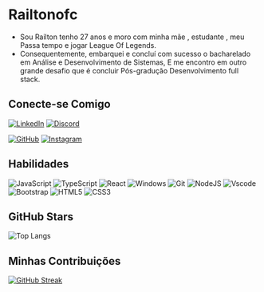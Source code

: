# Railtonofc
* Sou Railton tenho 27 anos e moro com minha mãe , estudante , meu Passa tempo e jogar League Of Legends.
* Consequentemente, embarquei e concluí com sucesso o bacharelado em Análise e Desenvolvimento de Sistemas, E me encontro em outro grande desafio que é concluir Pós-gradução Desenvolvimento full stack.

## Conecte-se Comigo
[![LinkedIn](https://img.shields.io/badge/LinkedIn-0077B5?style=for-the-badge&logo=linkedin&logoColor=white)](https://www.linkedin.com/in/railton-araujo-b677aa22b/)
[![Discord](https://img.shields.io/badge/Discord-7289DA?style=for-the-badge&logo=discord&logoColor=white)](https://discord.com/channels/@RailtonOficial#8523/)

[![GitHub](https://img.shields.io/badge/GitHub-100000?style=for-the-badge&logo=github&logoColor=white)](https://github.com/Railtonofc)
[![Instagram](https://img.shields.io/badge/-Instagram-%23E4405F?style=for-the-badge&logo=instagram&logoColor=white)](https://www.instagram.com/railtonaraujoofc/)
## Habilidades
![JavaScript](https://img.shields.io/badge/JavaScript-F7DF1E?style=for-the-badge&logo=javascript&logoColor=black)
![TypeScript](https://img.shields.io/badge/TypeScript-007ACC?style=for-the-badge&logo=typescript&logoColor=white)
![React](https://img.shields.io/badge/React-20232A?style=for-the-badge&logo=react&logoColor=61DAFB)
![Windows](https://img.shields.io/badge/Windows-000?style=for-the-badge&logo=windows&logoColor=2CA5E0)
![Git](https://img.shields.io/badge/GIT-E44C30?style=for-the-badge&logo=git&logoColor=white)
![NodeJS](https://img.shields.io/badge/node.js-6DA55F?style=for-the-badge&logo=node.js&logoColor=white)
![Vscode](https://img.shields.io/badge/Vscode-007ACC?style=for-the-badge&logo=visual-studio-code&logoColor=white)
![Bootstrap](https://img.shields.io/badge/-boostrap-0D1117?style=for-the-badge&logo=bootstrap&labelColor=0D1117)
![HTML5](https://img.shields.io/badge/HTML5-E34F26?style=for-the-badge&logo=html5&logoColor=white)
![CSS3](https://img.shields.io/badge/CSS3-1572B6?style=for-the-badge&logo=css3&logoColor=white)
## GitHub Stars
![Top Langs](https://github-readme-stats-git-masterrstaa-rickstaa.vercel.app/api/top-langs/?username=RailtonOfc&layout=compact&bg_color=000&border_color=30A3DC&title_color=E94D5F&text_color=FFF)

## Minhas Contribuições
[![GitHub Streak](https://streak-stats.demolab.com/?user=RailtonOfc&theme=bear&background=000&border=30A3DC&dates=FFF)](https://git.io/streak-stats)